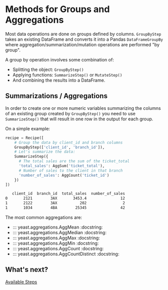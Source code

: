 # Methods for Groups and Aggregations

Most data operations are done on groups defined by columns. `GroupByStep` takes an existing DataFrame and converts it into a Pandas `DataFrameGroupBy` where aggregation/summarization/mutation operations are performed "by group".

A group by operation involves some combination of:

- Splitting the object: `GroupByStep()`
- Applying functions: `SummarizeStep()` or `MutateStep()`
- And combining the results into a DataFrame.

## Summarizations / Aggregations

In order to create one or more numeric variables summarizing the columns of an existing group created by `GroupByStep()` you need to use `SummarizeStep()` that will result in one row in the output for each group.

On a simple example:

```python
recipe = Recipe([
    # Group the data by client_id and branch columns
    GroupByStep(['client_id', 'branch_id']),
    # Let's summarize the data:
    SummarizeStep({
      # The total sales are the sum of the ticket_total
      'total_sales': AggSum('ticket_total'),
      # Number of sales to the client in that branch
      'number_of_sales': AggCount('ticket_id')
    })
])
```
```bash
   client_id  branch_id  total_sales  number_of_sales  
0       2121        3AX       3453.4               12
1       2122        3AX          202                2
1       1034        4BA        25345               42
```

The most common aggregations are:

- ::: yeast.aggregations.AggMean
    :docstring:
- ::: yeast.aggregations.AggMedian
    :docstring:
- ::: yeast.aggregations.AggMax
    :docstring:
- ::: yeast.aggregations.AggMin
    :docstring:
- ::: yeast.aggregations.AggCount
    :docstring:
- ::: yeast.aggregations.AggCountDistinct
    :docstring:

## What's next?

[Available Steps](steps.md)
